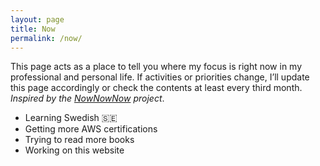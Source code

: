 ```yaml
---
layout: page
title: Now
permalink: /now/
---
```


This page acts as a place to tell you where my focus is right now in my professional and personal life. If activities or priorities change, I’ll update this page accordingly or check the contents at least every third month. _Inspired by the [NowNowNow](https://nownownow.com/) project_.

- Learning Swedish 🇸🇪
- Getting more AWS certifications
- Trying to read more books
- Working on this website
